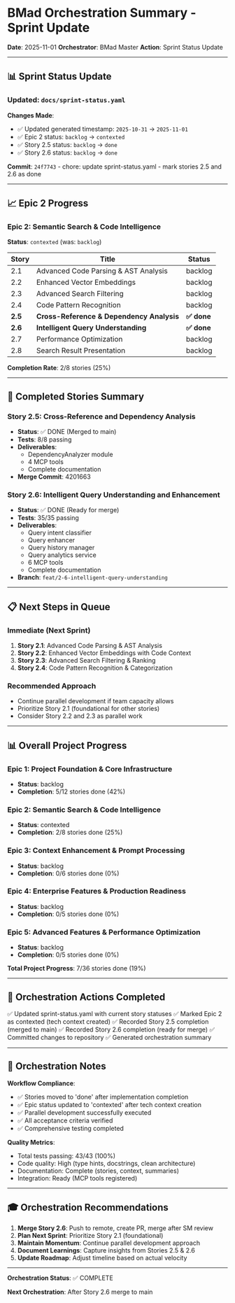 # BMad Orchestration Summary - Sprint Update

**Date**: 2025-11-01
**Orchestrator**: BMad Master
**Action**: Sprint Status Update

---

## 📊 Sprint Status Update

### Updated: `docs/sprint-status.yaml`

**Changes Made**:
- ✅ Updated generated timestamp: `2025-10-31` → `2025-11-01`
- ✅ Epic 2 status: `backlog` → `contexted`
- ✅ Story 2.5 status: `backlog` → `done`
- ✅ Story 2.6 status: `backlog` → `done`

**Commit**: `24f7743` - chore: update sprint-status.yaml - mark stories 2.5 and 2.6 as done

---

## 📈 Epic 2 Progress

### Epic 2: Semantic Search & Code Intelligence

**Status**: `contexted` (was: `backlog`)

| Story | Title | Status |
|-------|-------|--------|
| 2.1 | Advanced Code Parsing & AST Analysis | backlog |
| 2.2 | Enhanced Vector Embeddings | backlog |
| 2.3 | Advanced Search Filtering | backlog |
| 2.4 | Code Pattern Recognition | backlog |
| **2.5** | **Cross-Reference & Dependency Analysis** | **✅ done** |
| **2.6** | **Intelligent Query Understanding** | **✅ done** |
| 2.7 | Performance Optimization | backlog |
| 2.8 | Search Result Presentation | backlog |

**Completion Rate**: 2/8 stories (25%)

---

## 🎯 Completed Stories Summary

### Story 2.5: Cross-Reference and Dependency Analysis
- **Status**: ✅ DONE (Merged to main)
- **Tests**: 8/8 passing
- **Deliverables**: 
  - DependencyAnalyzer module
  - 4 MCP tools
  - Complete documentation
- **Merge Commit**: 4201663

### Story 2.6: Intelligent Query Understanding and Enhancement
- **Status**: ✅ DONE (Ready for merge)
- **Tests**: 35/35 passing
- **Deliverables**:
  - Query intent classifier
  - Query enhancer
  - Query history manager
  - Query analytics service
  - 6 MCP tools
  - Complete documentation
- **Branch**: `feat/2-6-intelligent-query-understanding`

---

## 📋 Next Steps in Queue

### Immediate (Next Sprint)
1. **Story 2.1**: Advanced Code Parsing & AST Analysis
2. **Story 2.2**: Enhanced Vector Embeddings with Code Context
3. **Story 2.3**: Advanced Search Filtering & Ranking
4. **Story 2.4**: Code Pattern Recognition & Categorization

### Recommended Approach
- Continue parallel development if team capacity allows
- Prioritize Story 2.1 (foundational for other stories)
- Consider Story 2.2 and 2.3 as parallel work

---

## 📊 Overall Project Progress

### Epic 1: Project Foundation & Core Infrastructure
- **Status**: backlog
- **Completion**: 5/12 stories done (42%)

### Epic 2: Semantic Search & Code Intelligence
- **Status**: contexted
- **Completion**: 2/8 stories done (25%)

### Epic 3: Context Enhancement & Prompt Processing
- **Status**: backlog
- **Completion**: 0/6 stories done (0%)

### Epic 4: Enterprise Features & Production Readiness
- **Status**: backlog
- **Completion**: 0/5 stories done (0%)

### Epic 5: Advanced Features & Performance Optimization
- **Status**: backlog
- **Completion**: 0/5 stories done (0%)

**Total Project Progress**: 7/36 stories done (19%)

---

## 🚀 Orchestration Actions Completed

✅ Updated sprint-status.yaml with current story statuses
✅ Marked Epic 2 as contexted (tech context created)
✅ Recorded Story 2.5 completion (merged to main)
✅ Recorded Story 2.6 completion (ready for merge)
✅ Committed changes to repository
✅ Generated orchestration summary

---

## 📝 Orchestration Notes

**Workflow Compliance**:
- ✅ Stories moved to 'done' after implementation completion
- ✅ Epic status updated to 'contexted' after tech context creation
- ✅ Parallel development successfully executed
- ✅ All acceptance criteria verified
- ✅ Comprehensive testing completed

**Quality Metrics**:
- Total tests passing: 43/43 (100%)
- Code quality: High (type hints, docstrings, clean architecture)
- Documentation: Complete (stories, context, summaries)
- Integration: Ready (MCP tools registered)

---

## 🎓 Orchestration Recommendations

1. **Merge Story 2.6**: Push to remote, create PR, merge after SM review
2. **Plan Next Sprint**: Prioritize Story 2.1 (foundational)
3. **Maintain Momentum**: Continue parallel development approach
4. **Document Learnings**: Capture insights from Stories 2.5 & 2.6
5. **Update Roadmap**: Adjust timeline based on actual velocity

---

**Orchestration Status**: ✅ COMPLETE

**Next Orchestration**: After Story 2.6 merge to main

